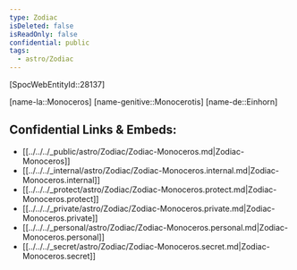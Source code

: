 ```yaml
---
type: Zodiac
isDeleted: false
isReadOnly: false
confidential: public
tags:
  - astro/Zodiac
---
```


[SpocWebEntityId::28137]


[name-la::Monoceros]
[name-genitive::Monocerotis]
[name-de::Einhorn]


## Confidential Links & Embeds: 
- [[../../../_public/astro/Zodiac/Zodiac-Monoceros.md|Zodiac-Monoceros]] 
- [[../../../_internal/astro/Zodiac/Zodiac-Monoceros.internal.md|Zodiac-Monoceros.internal]] 
- [[../../../_protect/astro/Zodiac/Zodiac-Monoceros.protect.md|Zodiac-Monoceros.protect]] 
- [[../../../_private/astro/Zodiac/Zodiac-Monoceros.private.md|Zodiac-Monoceros.private]] 
- [[../../../_personal/astro/Zodiac/Zodiac-Monoceros.personal.md|Zodiac-Monoceros.personal]] 
- [[../../../_secret/astro/Zodiac/Zodiac-Monoceros.secret.md|Zodiac-Monoceros.secret]] 

